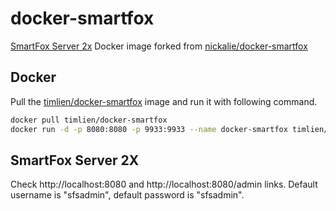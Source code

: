 # docker-smartfox
[SmartFox Server 2x][1] Docker image forked from [nickalie/docker-smartfox][2]

## Docker
Pull the [timlien/docker-smartfox][2] image and run it with following command.
```bash
docker pull timlien/docker-smartfox
docker run -d -p 8080:8080 -p 9933:9933 --name docker-smartfox timlien/docker-smartfox
```

## SmartFox Server 2X
Check http://localhost:8080 and http://localhost:8080/admin links.
Default username is "sfsadmin", default password is "sfsadmin".


[1]: http://www.smartfoxserver.com/
[2]: https://github.com/nickalie/docker-smartfox
[3]: https://hub.docker.com/r/timlien/docker-smartfox/
